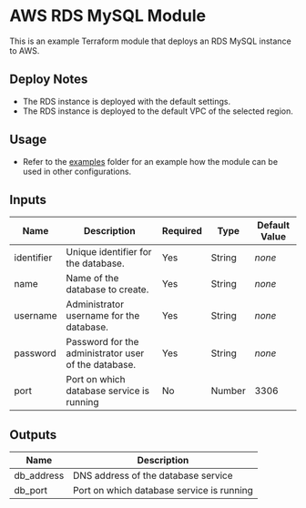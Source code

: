 # AWS RDS MySQL Module
This is an example Terraform module that deploys an RDS MySQL instance to AWS.

## Deploy Notes
+ The RDS instance is deployed with the default settings.
+ The RDS instance is deployed to the default VPC of the selected region.

## Usage
+ Refer to the [examples](../../examples) folder for an example how the module can be used in other configurations.

## Inputs
| Name | Description | Required | Type | Default Value |
| ---- | ----------- | -------- | ---- | ------------- |
| identifier | Unique identifier for the database. | Yes | String | *none* |
| name | Name of the database to create. | Yes | String | *none* |
| username | Administrator username for the database. | Yes | String | *none* |
| password | Password for the administrator user of the database. | Yes | String | *none* |
| port | Port on which database service is running | No | Number | 3306 |

## Outputs
| Name | Description |
| ---- | ----------- |
| db_address | DNS address of the database service |
| db_port | Port on which database service is running |